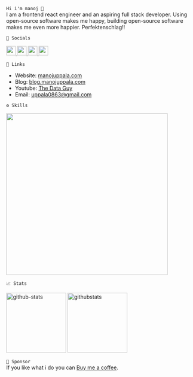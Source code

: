 `Hi i'm manoj 👋`  
I am a frontend react engineer and an aspiring full stack developer. Using open-source software makes me happy, building open-source software makes me even more happier. Perfektenschlag!!

`📱 Socials`

<p>
  <a href="https://www.linkedin.com/in/manojuppala/">
    <img src="https://skillicons.dev/icons?i=linkedin" width='25'/>
  </a>
  <a href="https://stackoverflow.com/users/11874811/manoj">
    <img src="https://skillicons.dev/icons?i=stackoverflow" width='25'/>
  </a>
  <a href="https://github.com/manojuppala">
    <img src="https://skillicons.dev/icons?i=github" width='25'/>
  </a>
  <a href="https://gitlab.com/manojuppala">
    <img src="https://skillicons.dev/icons?i=gitlab" width='25'/>
  </a>
</p>

`🔗 Links`

- Website: [manojuppala.com](https://manojuppala.com/)
- Blog: [blog.manojuppala.com](https://blog.manojuppala.com)
- Youtube: [The Data Guy](https://www.youtube.com/@manojuppala)
- Email: [uppala0863@gmail.com](mailto:uppala0863@gmail.com)

`⚙️ Skills`

<p>
    <img src="https://skillicons.dev/icons?i=javascript,typescript,python,react,graphql,nextjs,materialui,postgres,postman,git,latex,neovim,vscode,md,bash,linux,html,css" style="width:27rem;"/>
</p>

`📈 Stats`

<p align="left">
 <img
  className="mb-2 embed-responsive"
  height="160em"
  src="https://github-readme-stats-git-master.manojuppala.vercel.app/api?username=manojuppala&show_icons=true&title_color=cdd9e5&icon_color=cdd9e5&text_color=cdd9e5&bg_color=22272e&hide_border=true"
  alt="github-stats"
  />
   <img
  className="mb-2 embed-responsive"
  height="160em"
  src="https://github-readme-stats.vercel.app/api/top-langs/?username=manojuppala&layout=compact&title_color=cdd9e5&icon_color=cdd9e5&text_color=cdd9e5&bg_color=22272e&hide_border=true"
  alt="githubstats"
  />
</p>

`💸 Sponsor`  
If you like what i do you can [Buy me a coffee](https://www.buymeacoffee.com/uppala0863S).
